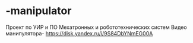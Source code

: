 # -manipulator
Проект по УИР и ПО Мехатронных и робототехнических систем
Видео манипулятора-  https://disk.yandex.ru/i/9S84DbYNmEG00A

